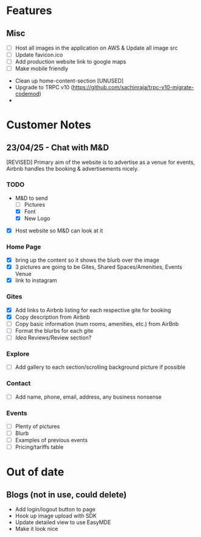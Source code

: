 # Features

## Misc

- [ ] Host all images in the application on AWS & Update all image src
- [ ] Update favicon.ico
- [ ] Add production website link to google maps
- [ ] Make mobile friendly
- Clean up home-content-section [UNUSED]
- Upgrade to TRPC v10 (https://github.com/sachinraja/trpc-v10-migrate-codemod)
-

# Customer Notes

## 23/04/25 - Chat with M&D

[REVISED] Primary aim of the website is to advertise as a venue for events, Airbnb handles the booking & advertisements nicely.

### TODO 

- M&D to send
    - [ ] Pictures
    - [x] Font
    - [x] New Logo
- [x] Host website so M&D can look at it

### Home Page

- [x] bring up the content so it shows the blurb over the image
- [x] 3 pictures are going to be Gites, Shared Spaces/Amenities, Events Venue
- [x] link to instagram

### Gites

- [x] Add links to Airbnb listing for each respective gite for booking
- [x] Copy description from Airbnb
- [ ] Copy basic information (num rooms, amenities, etc.) from AirBnb
- [ ] Format the blurbs for each gite
- [ ] *Idea* Reviews/Review section?

### Explore 

- [ ] Add gallery to each section/scrolling background picture if possible

### Contact

- [ ] Add name, phone, email, address, any business nonsense

### Events

- [ ] Plenty of pictures
- [ ] Blurb
- [ ] Examples of previous events
- [ ] Pricing/tariffs table

# Out of date

## Blogs (not in use, could delete)

- Add login/logout button to page
- Hook up image upload with SDK
- Update detailed view to use EasyMDE
- Make it look nice
